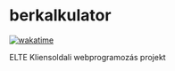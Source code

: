 # berkalkulator

[![wakatime](https://wakatime.com/badge/user/018daded-2094-40ed-bf5b-289e1f49a57a/project/018edcdf-a8c1-44b8-a49d-702ebbb576d6.svg)](https://wakatime.com/badge/user/018daded-2094-40ed-bf5b-289e1f49a57a/project/018edcdf-a8c1-44b8-a49d-702ebbb576d6)

ELTE Kliensoldali webprogramozás projekt
